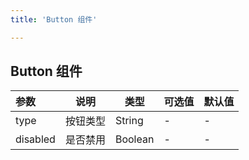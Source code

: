 ```yaml
---
title: 'Button 组件'

---
```

## Button 组件
<ClientOnly>
<z-buttons/>
</ClientOnly>

| 参数| 说明 | 类型 | 可选值 | 默认值 |
| :------ | ------ | ------ | ------ | ------ |
| type| 按钮类型 | String |- | - |
| disabled|是否禁用 | Boolean | - | -|